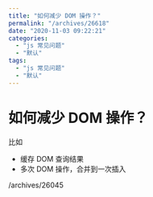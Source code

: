 ```yaml
---
title: "如何减少 DOM 操作？"
permalink: "/archives/26618"
date: "2020-11-03 09:22:21"
categories: 
  - "js 常见问题"
  - "默认"
tags: 
  - "js 常见问题"
  - "默认"
---
```


# 如何减少 DOM 操作？

比如

- 缓存 DOM 查询结果
- 多次 DOM 操作，合并到一次插入

/archives/26045
